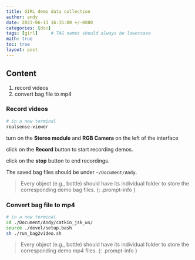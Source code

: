 ```yaml
---
title: GIRL demo data collection
author: andy
date: 2023-06-13 16:35:00 +/-0080
categories: [doc]
tags: [girl]     # TAG names should always be lowercase
math: true
toc: true
layout: post
---
```


## Content
1. record videos 
2. convert bag file to mp4


### Record videos

```bash
# in a new terminal
realsense-viewer

```

turn on the **Stereo module** and **RGB Camera** on the left of the interface

click on the **Record** button to start recording demos.

click on the **stop** button to end recordings.

The saved bag files should be under ``~/Document/Andy``.

> Every object (e.g., bottle) should have its individual folder to store the corresponding demo bag files.
{: .prompt-info }


### Convert bag file to mp4



```bash
# in a new terminal
cd ./Document/Andy/catkin_jsk_ws/
source ./devel/setup.bash
sh ./run_bag2video.sh
```

> Every object (e.g., bottle) should have its individual folder to store the corresponding demo mp4 files.
{: .prompt-info }
